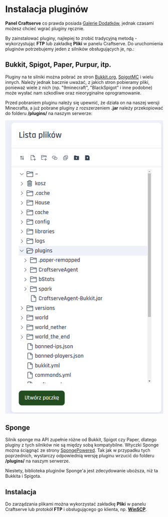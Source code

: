 # Instalacja pluginów

**Panel Craftserve** co prawda posiada [Galerie Dodatków](https://craftserve.com/m), jednak czasami możesz chcieć wgrać pluginy ręcznie.

By zainstalować pluginy, najlepiej to zrobić tradycyjną metodą - wykorzystując **FTP** lub zakładkę **Pliki** w panelu Craftserve. Do uruchomienia pluginów potrzebujemy jeden z silników obsługujących je, np.:

## Bukkit, Spigot, Paper, Purpur, itp.

Pluginy na te silniki można pobrać ze stron [Bukkit.org](https://dev.bukkit.org/bukkit-plugins), [SpigotMC](https://www.spigotmc.org/resources/categories/spigot.4/) i wielu innych. Należy jednak bacznie uważać, z jakich stron pobieramy pliki, ponieważ wiele z nich (np. "9minecraft", "BlackSpigot" i inne podobne) może wysłać nam szkodliwe oraz nieoryginalne oprogramowanie.

Przed pobraniem pluginu należy się upewnić, że działa on na naszej wersji Minecrafta, a już pobrane pluginy z rozszerzeniem **.jar** należy przekopiować do folderu **/plugins/** na naszym serwerze:

![Folder plugins](../img/pluginy/pluginy.png)

## Sponge

Silnik sponge ma API zupełnie różne od Bukkit, Spigot czy Paper, dlatego pluginy z tych silników nie są między sobą kompatybilne. Wtyczki Sponge można ściągnąć ze strony [SpongePowered](https://ore.spongepowered.org/). Tak jak w przypadku tych poprzednich, wystarczy odpowiednią wersję pluginu wrzucić do folderu **/plugins/** na naszym serwerze.

Niestety, biblioteka pluginów Sponge'a jest zdecydowanie uboższa, niż ta Bukkita i Spigota.

## Instalacja

Do zarządzania plikami można wykorzystać zakładkę **Pliki** w panelu Craftserve lub protokół **FTP** i obsługującego go klienta, np. **[WinSCP](https://github.com/Craftserve/docs/blob/master/ftp.md)**.
